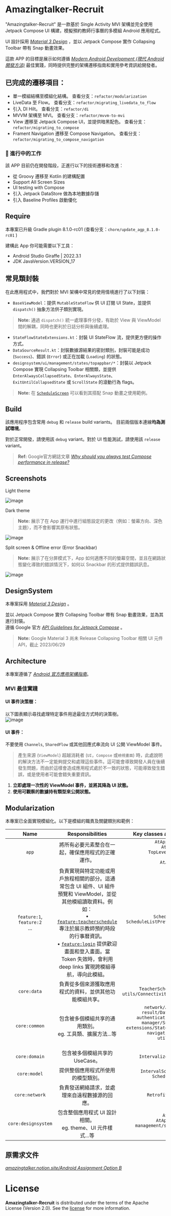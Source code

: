 # Amazingtalker-Recruit
"Amazingtalker-Recruit" 是一款基於 Single Activity MVI 架構並完全使用 Jetpack Compose UI 構建，模擬預約教師行事曆的多模組 Android 應用程式。

UI 設計採用 [_Material 3 Design_](https://m3.material.io/) ，並以 Jetpack Compose 實作 Collapsing Toolbar 帶有 Snap 動畫效果。

這款 APP 的目標是展示如何遵循 [_Modern Android Development (現代 Android 開發方法)_](https://developer.android.com/modern-android-development) 最佳實踐，同時提供完整的架構遷移指南和實用參考資訊給開發者。


## 已完成的遷移項目：

- 單一模組結構至模組化結構。 查看分支：`refactor/modularization`
- LiveData 至 Flow。 查看分支：`refactor/migrating_livedata_to_flow`
- 引入 DI Hilt。 查看分支：`refactor/di`
- MVVM 架構至 MVI。 查看分支：`refactor/mvvm-to-mvi`
- View 遷移至 Jetpack Compose UI，並提供暗黑配色。 查看分支：`refactor/migrating_to_compose`
- Frament Navigation 遷移至 Compose Navigation。 查看分支：`refactor/migrating_to_compose_navigation`

### 🚧 進行中的工作

該 APP 目前仍在開發階段，正進行以下的技術遷移和改進：
- 從 Groovy 遷移至 Kotlin 的建構配置
- Support All Screen Sizes
- UI testing with Compose
- 引入 Jetpack DataStore 做為本地數據存儲
- 引入 Baseline Profiles 啟動優化

## Require

本專案已升級 Gradle plugin 8.1.0-rc01 (查看分支：`chore/update_agp_8.1.0-rc01` )

建構此 App 你可能需要以下工具：

- Android Studio Giraffe | 2022.3.1
- JDK JavaVersion.VERSION_17


## 常見類封裝

在此應用程式中，我們對於 MVI 架構中常見的使用情境進行了以下封裝：

- `BaseViewModel`：提供 `MutableStateFlow` 供 UI 訂閱 UI State，並提供 `dispatch()` 抽象方法供子類別實現。
> **Note:** 通過 `dispatch()` 統一處理事件分發，有助於 View 與 ViewModel 間的解耦，同時也更利於日誌分析與後續處理。
- `StateFlowStateExtensions.kt`：封裝 UI StateFlow 流，提供更方便的操作方式。
- `DataSourceResult.kt`：封裝數據源結果的密封類別，封裝可能是成功 (`Success`)、錯誤 (`Error`) 或正在加載 (`Loading`) 的狀態。
- `designsystem/ui/management/states/topappbar/*`：封裝以 Jetpack Compose 實現 Collapsing Toolbar 相關類，並提供`EnterAlwaysCollapsedState`、`EnterAlwaysState`、`ExitUntilCollapsedState` 或 `ScrollState` 的滾動行為 flags。
> **Note:** 在 [`ScheduleScreen`](https://github.com/azrael8576/amazingtalker-recruit/blob/main/feature/teacherschedule/src/main/java/com/wei/amazingtalker_recruit/feature/teacherschedule/schedule/ScheduleScreen.kt) 可以看到其搭配 Snap 動畫之使用範例。

## Build
該應用程序包含常用 `debug` 和 `release` build variants。
目前兩個版本連線**均為測試環境**。

對於正常開發，請使用該 `debug` variant。對於 UI 性能測試，請使用該 `release` variant。

> **Ref:**
> Google官方網誌文章 [_Why should you always test Compose performance in release?_](https://github.com/azrael8576/amazingtalker-recruit/blob/main/feature/teacherschedule/src/main/java/com/wei/amazingtalker_recruit/feature/teacherschedule/schedule/ScheduleScreen.kt)


## Screenshots

Light theme

![image](https://github.com/azrael8576/amazingtalker-recruit/blob/main/demo/light_theme.gif)

Dark theme
> **Note:** 展示了在 App 運行中進行組態設定的更改（例如：螢幕方向、深色主題），而不會影響其原有狀態。

![image](https://github.com/azrael8576/amazingtalker-recruit/blob/main/demo/dark_theme.gif)

Split screen & Offline error (Error Snackbar)
> **Note:** 展示了在分屏模式下，App 如何適應不同的螢幕空間，並且在網路狀態變化導致的錯誤情況下，如何以 Snackbar 的形式提供錯誤訊息。

![image](https://github.com/azrael8576/amazingtalker-recruit/blob/main/demo/split_screen.gif)

## DesignSystem

本專案採用 [_Material 3 Design_](https://m3.material.io/) 。

並以 Jetpack Compose 實作 Collapsing Toolbar 帶有 Snap 動畫效果，並為其進行封裝。  
遵循 Google 官方 [_API Guidelines for Jetpack Compose_](https://android.googlesource.com/platform/frameworks/support/+/androidx-main/compose/docs/compose-api-guidelines.md) 。
> **Note:** Google Material 3 尚未 Release Collapsing Toolbar 相關 UI 元件 API，截止 2023/06/29

## Architecture

本專案遵循了 [_Android 官方應用架構指南_](https://developer.android.com/topic/architecture)。

### MVI 最佳實踐
#### UI 事件決策樹：
以下圖表顯示尋找處理特定事件用途最佳方式時的決策樹。  
![image](https://developer.android.com/static/topic/libraries/architecture/images/mad-arch-uievents-tree.png?hl=zh-tw)
#### UI 事件：
不要使用 `Channels`, `SharedFlow` 或其他回應式串流向 UI 公開 ViewModel 事件。
> 產生來源 (`ViewModel`) 超越消耗者 (`UI`，`Compose` 或`檢視畫面`) 時，此處說明的解決方法不一定能夠提交和處理這些事件。這可能會導致開發人員在後續發生問題，而由於這樣會造成應用程式處於不一致的狀態，可能導致發生錯誤，或是使用者可能會錯失重要資訊。
1) **立即處理一次性的 ViewModel 事件，並將其降為 UI 狀態。**
2) **使用可觀察的數據持有類型來公開狀態。**

## Modularization

本專案已全面實現模組化。以下是模組的職責及關鍵類別和範例：

| Name | Responsibilities | Key classes and good examples |  
|:----:|:----:|:-----------------:|  
| `app` | 將所有必要元素整合在一起，確保應用程式的正確運作。 | `AtApplication,`<br>`AtNavHost`<br>`TopLevelDestination`<br>`AtApp`<br>`AtAppState` |  
| `feature:1`,<br>`feature:2`<br>... | 負責實現與特定功能或用戶旅程相關的部分。這通常包含 UI 組件、UI 組件預覽和 ViewModel，並從其他模組讀取資料。例如：<br>• [`feature:teacherschedule`](https://github.com/azrael8576/amazingtalker-recruit/tree/main/feature/teacherschedule) 專注於展示教師預約時段的行事曆資訊。<br>• [`feature:login`](https://github.com/azrael8576/amazingtalker-recruit/tree/main/feature/login) 提供歡迎畫面和登入畫面。當 Token 失效時，會利用 deep links 實現跨模組導航，導向此模組。 | `ScheduleScreen,`<br>`ScheduleListPreviewParameterProvider`<br>... |  
| `core:data` | 負責從多個來源獲取應用程式的資料，並供其他功能模組共享。 | `TeacherScheduleRepository,` <br>`utils/ConnectivityManagerNetworkMonitor`|  
| `core:common` | 包含被多個模組共享的通用類別。<br>eg. 工具類、擴展方法...等 | `network/AtDispatchers,`<br>`result/DataSourceResult,`<br>`authentication/TokenManager,`<br>`manager/SnackbarManager,`<br>`extensions/StateFlowStateExtensions,`<br>`navigation/DeepLinks`<br>`utils/UiText`<br>... |  
| `core:domain` | 包含被多個模組共享的 UseCase。 | `IntervalizeScheduleUseCase` |  
| `core:model` | 提供整個應用程式所使用的模型類別。 | `IntervalScheduleTimeSlot,`<br>`ScheduleTimeSlot` |  
| `core:network` | 負責發送網絡請求，並處理來自遠程數據源的回應。 | `RetrofitAtNetworkApi` |  
| `core:designsystem` | 包含整個應用程式 UI 設計相關。<br>eg. theme、UI 元件樣式...等 | `AtTheme,`<br>`AtAppSnackbar`<br>`management/states/topappbar/*`<br>... |  

## 原需求文件

[_amazingtalker.notion.site/Android Assignment Option B_](https://powerful-cobweb-577.notion.site/Android-Assignment-Option-B-8271343ed7d64dcf9b7ea795aaf59293)

# License

**Amazingtalker-Recruit** is distributed under the terms of the Apache License (Version 2.0). See the [license](https://github.com/azrael8576/amazingtalker-recruit/blob/main/LICENSE) for more information.